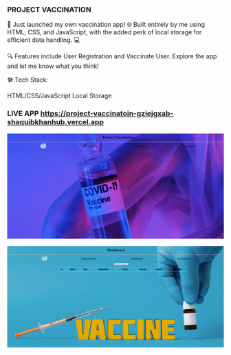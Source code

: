 ### PROJECT VACCINATION

🚀 Just launched my own vaccination app! 🌐 Built entirely by me using HTML, CSS, and JavaScript, with the added perk of local storage for efficient data handling. 💻

🔍 Features include User Registration and Vaccinate User. Explore the app and let me know what you think!

🛠️ Tech Stack:

HTML/CSS/JavaScript
Local Storage

### LIVE APP https://project-vaccinatoin-gziejgxab-shaquibkhanhub.vercel.app

![alt text](<images/Screenshot 2024-02-13 155046.png>)

![alt text](<images/Screenshot 2024-02-13 155131.png>)

